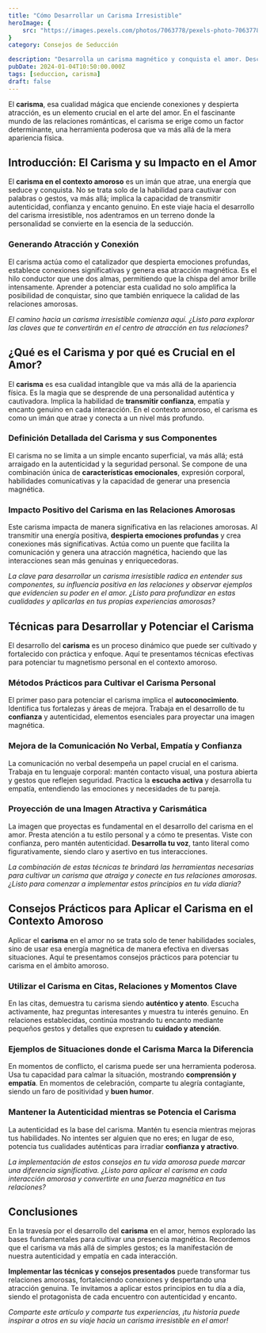 ```yaml
---
title: "Cómo Desarrollar un Carisma Irresistible"
heroImage: {
	src: "https://images.pexels.com/photos/7063778/pexels-photo-7063778.jpeg?auto=compress&cs=tinysrgb&w=1260&h=750&dpr=1",
}
category: Consejos de Seducción

description: "Desarrolla un carisma magnético y conquista el amor. Descubre secretos para potenciar tu atractivo en las relaciones románticas. Esta guía te brinda las claves para ser irresistible."
pubDate: 2024-01-04T10:50:00.000Z
tags: [seduccion, carisma]
draft: false
---
```


El **carisma**, esa cualidad mágica que enciende conexiones y despierta atracción, es un elemento crucial en el arte del amor. En el fascinante mundo de las relaciones románticas, el carisma se erige como un factor determinante, una herramienta poderosa que va más allá de la mera apariencia física.

## Introducción: El Carisma y su Impacto en el Amor

El **carisma en el contexto amoroso** es un imán que atrae, una energía que seduce y conquista. No se trata solo de la habilidad para cautivar con palabras o gestos, va más allá; implica la capacidad de transmitir autenticidad, confianza y encanto genuino. En este viaje hacia el desarrollo del carisma irresistible, nos adentramos en un terreno donde la personalidad se convierte en la esencia de la seducción.

### Generando Atracción y Conexión

El carisma actúa como el catalizador que despierta emociones profundas, establece conexiones significativas y genera esa atracción magnética. Es el hilo conductor que une dos almas, permitiendo que la chispa del amor brille intensamente. Aprender a potenciar esta cualidad no solo amplifica la posibilidad de conquistar, sino que también enriquece la calidad de las relaciones amorosas.

_El camino hacia un carisma irresistible comienza aquí. ¿Listo para explorar las claves que te convertirán en el centro de atracción en tus relaciones?_

## ¿Qué es el Carisma y por qué es Crucial en el Amor?

El **carisma** es esa cualidad intangible que va más allá de la apariencia física. Es la magia que se desprende de una personalidad auténtica y cautivadora. Implica la habilidad de **transmitir confianza**, empatía y encanto genuino en cada interacción. En el contexto amoroso, el carisma es como un imán que atrae y conecta a un nivel más profundo.

### Definición Detallada del Carisma y sus Componentes

El carisma no se limita a un simple encanto superficial, va más allá; está arraigado en la autenticidad y la seguridad personal. Se compone de una combinación única de **características emocionales**, expresión corporal, habilidades comunicativas y la capacidad de generar una presencia magnética.

### Impacto Positivo del Carisma en las Relaciones Amorosas

Este carisma impacta de manera significativa en las relaciones amorosas. Al transmitir una energía positiva, **despierta emociones profundas** y crea conexiones más significativas. Actúa como un puente que facilita la comunicación y genera una atracción magnética, haciendo que las interacciones sean más genuinas y enriquecedoras.

_La clave para desarrollar un carisma irresistible radica en entender sus componentes, su influencia positiva en las relaciones y observar ejemplos que evidencien su poder en el amor. ¿Listo para profundizar en estas cualidades y aplicarlas en tus propias experiencias amorosas?_

## Técnicas para Desarrollar y Potenciar el Carisma

El desarrollo del **carisma** es un proceso dinámico que puede ser cultivado y fortalecido con práctica y enfoque. Aquí te presentamos técnicas efectivas para potenciar tu magnetismo personal en el contexto amoroso.

### Métodos Prácticos para Cultivar el Carisma Personal

El primer paso para potenciar el carisma implica el **autoconocimiento**. Identifica tus fortalezas y áreas de mejora. Trabaja en el desarrollo de tu **confianza** y autenticidad, elementos esenciales para proyectar una imagen magnética.

### Mejora de la Comunicación No Verbal, Empatía y Confianza

La comunicación no verbal desempeña un papel crucial en el carisma. Trabaja en tu lenguaje corporal: mantén contacto visual, una postura abierta y gestos que reflejen seguridad. Practica la **escucha activa** y desarrolla tu empatía, entendiendo las emociones y necesidades de tu pareja.

### Proyección de una Imagen Atractiva y Carismática

La imagen que proyectas es fundamental en el desarrollo del carisma en el amor. Presta atención a tu estilo personal y a cómo te presentas. Viste con confianza, pero mantén autenticidad. **Desarrolla tu voz**, tanto literal como figurativamente, siendo claro y asertivo en tus interacciones.

_La combinación de estas técnicas te brindará las herramientas necesarias para cultivar un carisma que atraiga y conecte en tus relaciones amorosas. ¿Listo para comenzar a implementar estos principios en tu vida diaria?_

## Consejos Prácticos para Aplicar el Carisma en el Contexto Amoroso

Aplicar el **carisma** en el amor no se trata solo de tener habilidades sociales, sino de usar esa energía magnética de manera efectiva en diversas situaciones. Aquí te presentamos consejos prácticos para potenciar tu carisma en el ámbito amoroso.

### Utilizar el Carisma en Citas, Relaciones y Momentos Clave

En las citas, demuestra tu carisma siendo **auténtico y atento**. Escucha activamente, haz preguntas interesantes y muestra tu interés genuino. En relaciones establecidas, continúa mostrando tu encanto mediante pequeños gestos y detalles que expresen tu **cuidado y atención**.

### Ejemplos de Situaciones donde el Carisma Marca la Diferencia

En momentos de conflicto, el carisma puede ser una herramienta poderosa. Usa tu capacidad para calmar la situación, mostrando **comprensión y empatía**. En momentos de celebración, comparte tu alegría contagiante, siendo un faro de positividad y **buen humor**.

### Mantener la Autenticidad mientras se Potencia el Carisma

La autenticidad es la base del carisma. Mantén tu esencia mientras mejoras tus habilidades. No intentes ser alguien que no eres; en lugar de eso, potencia tus cualidades auténticas para irradiar **confianza y atractivo**.

_La implementación de estos consejos en tu vida amorosa puede marcar una diferencia significativa. ¿Listo para aplicar el carisma en cada interacción amorosa y convertirte en una fuerza magnética en tus relaciones?_

## Conclusiones

En la travesía por el desarrollo del **carisma** en el amor, hemos explorado las bases fundamentales para cultivar una presencia magnética. Recordemos que el carisma va más allá de simples gestos; es la manifestación de nuestra autenticidad y empatía en cada interacción.

**Implementar las técnicas y consejos presentados** puede transformar tus relaciones amorosas, fortaleciendo conexiones y despertando una atracción genuina. Te invitamos a aplicar estos principios en tu día a día, siendo el protagonista de cada encuentro con autenticidad y encanto.

_Comparte este artículo y comparte tus experiencias, ¡tu historia puede inspirar a otros en su viaje hacia un carisma irresistible en el amor!_

